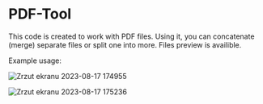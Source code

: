 # PDF-Tool

This code is created to work with PDF files. Using it, you can concatenate (merge) separate files or split one into more. Files preview is availible.

Example usage:

![Zrzut ekranu 2023-08-17 174955](https://github.com/wikhud/PDF-Tool/assets/99511332/37bfa957-9eb5-434e-af7d-2e139c4f200b)

![Zrzut ekranu 2023-08-17 175236](https://github.com/wikhud/PDF-Tool/assets/99511332/2ace2b6d-7da6-4df3-b041-5e9c3efee7d3)
